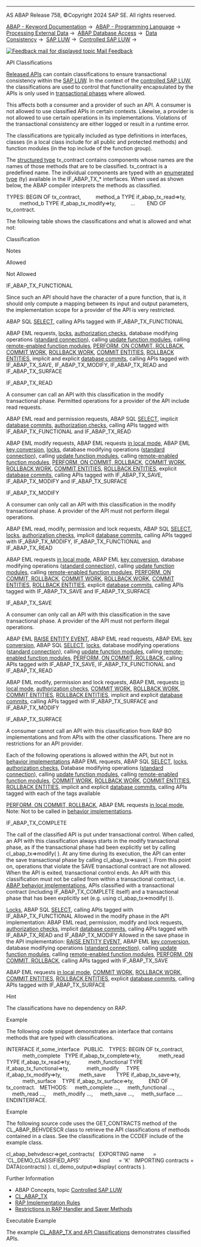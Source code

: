   

* * *

AS ABAP Release 758, ©Copyright 2024 SAP SE. All rights reserved.

[ABAP - Keyword Documentation](https://help.sap.com/doc/abapdocu_758_index_htm/7.58/en-US/abenabap.htm) →  [ABAP - Programming Language](https://help.sap.com/doc/abapdocu_758_index_htm/7.58/en-US/abenabap_reference.htm) →  [Processing External Data](https://help.sap.com/doc/abapdocu_758_index_htm/7.58/en-US/abenabap_language_external_data.htm) →  [ABAP Database Access](https://help.sap.com/doc/abapdocu_758_index_htm/7.58/en-US/abendb_access.htm) →  [Data Consistency](https://help.sap.com/doc/abapdocu_758_index_htm/7.58/en-US/abendata_consistency.htm) →  [SAP LUW](https://help.sap.com/doc/abapdocu_758_index_htm/7.58/en-US/abensap_luw.htm) →  [Controlled SAP LUW](https://help.sap.com/doc/abapdocu_758_index_htm/7.58/en-US/abencontrolling_sap_luw.htm) → 

 [![](Mail.gif?object=Mail.gif "Feedback mail for displayed topic") Mail Feedback](mailto:f1_help@sap.com?subject=Feedback%20on%20ABAP%20Documentation&body=Document:%20API%20Classifications%2C%20ABAPAPI_CLASSIFICATION%2C%20758%0D%0A%0D%0AError:%0D%0A%0D%0A%0D%0A%0D%0ASuggestion%20for%20improvement:)

API Classifications

[Released APIs](https://help.sap.com/doc/abapdocu_758_index_htm/7.58/en-US/abenreleased_api_glosry.htm "Glossary Entry") can contain classifications to ensure transactional consistency within the [SAP LUW](https://help.sap.com/doc/abapdocu_758_index_htm/7.58/en-US/abensap_luw_glosry.htm "Glossary Entry"). In the context of the [controlled SAP LUW](https://help.sap.com/doc/abapdocu_758_index_htm/7.58/en-US/abencontrolled_sap_luw_glosry.htm "Glossary Entry"), the classifications are used to control that functionality encapsulated by the APIs is only used in [transactional phases](https://help.sap.com/doc/abapdocu_758_index_htm/7.58/en-US/abentr_phase_glosry.htm "Glossary Entry") where allowed.

This affects both a consumer and a provider of such an API. A consumer is not allowed to use classified APIs in certain contexts. Likewise, a provider is not allowed to use certain operations in its implementations. Violations of the transactional consistency are either logged or result in a runtime error.

The classifications are typically included as type definitions in interfaces, classes (in a local class include for all public and protected methods) and function modules (in the top include of the function group).

The [structured type](https://help.sap.com/doc/abapdocu_758_index_htm/7.58/en-US/abenstructured_type_glosry.htm "Glossary Entry") tx\_contract contains components whose names are the names of those methods that are to be classified. tx\_contract is a predefined name. The individual components are typed with an [enumerated type](https://help.sap.com/doc/abapdocu_758_index_htm/7.58/en-US/abenenumerated_type_glosry.htm "Glossary Entry") (ty) available in the IF\_ABAP\_TX\_\* interfaces. When used as shown below, the ABAP compiler interprets the methods as classified.

TYPES: BEGIN OF tx\_contract,
         method\_a TYPE if\_abap\_tx\_read=>ty,
         method\_b TYPE if\_abap\_tx\_modify=>ty,
         ...
       END OF tx\_contract.

The following table shows the classifications and what is allowed and what not:

Classification

Notes

Allowed

Not Allowed

IF\_ABAP\_TX\_FUNCTIONAL

Since such an API should have the character of a pure function, that is, it should only compute a mapping between its input and output parameters, the implementation scope for a provider of the API is very restricted.

ABAP SQL [SELECT](https://help.sap.com/doc/abapdocu_758_index_htm/7.58/en-US/abapselect.htm),
calling APIs tagged with IF\_ABAP\_TX\_FUNCTIONAL

ABAP EML requests,
[locks](https://help.sap.com/doc/abapdocu_758_index_htm/7.58/en-US/abenlock_glosry.htm "Glossary Entry"),
[authorization checks](https://help.sap.com/doc/abapdocu_758_index_htm/7.58/en-US/abenauthorization_check_glosry.htm "Glossary Entry"),
database modifying operations ([standard connection](https://help.sap.com/doc/abapdocu_758_index_htm/7.58/en-US/abenstandard_db_connection_glosry.htm "Glossary Entry")),
calling [update function modules](https://help.sap.com/doc/abapdocu_758_index_htm/7.58/en-US/abenupdate_function_module_glosry.htm "Glossary Entry"),
calling [remote-enabled function modules](https://help.sap.com/doc/abapdocu_758_index_htm/7.58/en-US/abenremote_enabled_fm_glosry.htm "Glossary Entry"),
[PERFORM, ON COMMIT, ROLLBACK](https://help.sap.com/doc/abapdocu_758_index_htm/7.58/en-US/abapperform_on_commit.htm),
[COMMIT WORK](https://help.sap.com/doc/abapdocu_758_index_htm/7.58/en-US/abapcommit.htm), [ROLLBACK WORK](https://help.sap.com/doc/abapdocu_758_index_htm/7.58/en-US/abaprollback.htm), [COMMIT ENTITIES](https://help.sap.com/doc/abapdocu_758_index_htm/7.58/en-US/abapcommit_entities.htm), [ROLLBACK ENTITIES](https://help.sap.com/doc/abapdocu_758_index_htm/7.58/en-US/abaprollback_entities.htm),
implicit and explicit [database commits](https://help.sap.com/doc/abapdocu_758_index_htm/7.58/en-US/abendatabase_commit_glosry.htm "Glossary Entry"),
calling APIs tagged with IF\_ABAP\_TX\_SAVE, IF\_ABAP\_TX\_MODIFY, IF\_ABAP\_TX\_READ and IF\_ABAP\_TX\_SURFACE

IF\_ABAP\_TX\_READ

A consumer can call an API with this classification in the modify transactional phase. Permitted operations for a provider of the API include read requests.

ABAP EML read and permission requests,
ABAP SQL [SELECT](https://help.sap.com/doc/abapdocu_758_index_htm/7.58/en-US/abapselect.htm),
implicit [database commits](https://help.sap.com/doc/abapdocu_758_index_htm/7.58/en-US/abendatabase_commit_glosry.htm "Glossary Entry"),
[authorization checks](https://help.sap.com/doc/abapdocu_758_index_htm/7.58/en-US/abenauthorization_check_glosry.htm "Glossary Entry"),
calling APIs tagged with IF\_ABAP\_TX\_FUNCTIONAL and IF\_ABAP\_TX\_READ

ABAP EML modify requests,
ABAP EML requests [in local mode](https://help.sap.com/doc/abapdocu_758_index_htm/7.58/en-US/abapin_local_mode.htm),
ABAP EML [key conversion](https://help.sap.com/doc/abapdocu_758_index_htm/7.58/en-US/abapconvert_key.htm),
[locks](https://help.sap.com/doc/abapdocu_758_index_htm/7.58/en-US/abenlock_glosry.htm "Glossary Entry"),
database modifying operations ([standard connection](https://help.sap.com/doc/abapdocu_758_index_htm/7.58/en-US/abenstandard_db_connection_glosry.htm "Glossary Entry")),
calling [update function modules](https://help.sap.com/doc/abapdocu_758_index_htm/7.58/en-US/abenupdate_function_module_glosry.htm "Glossary Entry"),
calling [remote-enabled function modules](https://help.sap.com/doc/abapdocu_758_index_htm/7.58/en-US/abenremote_enabled_fm_glosry.htm "Glossary Entry"),
[PERFORM, ON COMMIT, ROLLBACK](https://help.sap.com/doc/abapdocu_758_index_htm/7.58/en-US/abapperform_on_commit.htm),
[COMMIT WORK](https://help.sap.com/doc/abapdocu_758_index_htm/7.58/en-US/abapcommit.htm), [ROLLBACK WORK](https://help.sap.com/doc/abapdocu_758_index_htm/7.58/en-US/abaprollback.htm), [COMMIT ENTITIES](https://help.sap.com/doc/abapdocu_758_index_htm/7.58/en-US/abapcommit_entities.htm), [ROLLBACK ENTITIES](https://help.sap.com/doc/abapdocu_758_index_htm/7.58/en-US/abaprollback_entities.htm),
explicit [database commits](https://help.sap.com/doc/abapdocu_758_index_htm/7.58/en-US/abendatabase_commit_glosry.htm "Glossary Entry"),
calling APIs tagged with IF\_ABAP\_TX\_SAVE, IF\_ABAP\_TX\_MODIFY and IF\_ABAP\_TX\_SURFACE

IF\_ABAP\_TX\_MODIFY

A consumer can only call an API with this classification in the modify transactional phase. A provider of the API must not perform illegal operations.

ABAP EML read, modify, permission and lock requests,
ABAP SQL [SELECT](https://help.sap.com/doc/abapdocu_758_index_htm/7.58/en-US/abapselect.htm), [locks](https://help.sap.com/doc/abapdocu_758_index_htm/7.58/en-US/abenlock_glosry.htm "Glossary Entry"),
[authorization checks](https://help.sap.com/doc/abapdocu_758_index_htm/7.58/en-US/abenauthorization_check_glosry.htm "Glossary Entry"),
implicit [database commits](https://help.sap.com/doc/abapdocu_758_index_htm/7.58/en-US/abendatabase_commit_glosry.htm "Glossary Entry"),
calling APIs tagged with IF\_ABAP\_TX\_MODIFY, IF\_ABAP\_TX\_FUNCTIONAL and IF\_ABAP\_TX\_READ

ABAP EML requests [in local mode](https://help.sap.com/doc/abapdocu_758_index_htm/7.58/en-US/abapin_local_mode.htm),
ABAP EML [key conversion](https://help.sap.com/doc/abapdocu_758_index_htm/7.58/en-US/abapconvert_key.htm),
database modifying operations ([standard connection](https://help.sap.com/doc/abapdocu_758_index_htm/7.58/en-US/abenstandard_db_connection_glosry.htm "Glossary Entry")),
calling [update function modules](https://help.sap.com/doc/abapdocu_758_index_htm/7.58/en-US/abenupdate_function_module_glosry.htm "Glossary Entry"),
calling [remote-enabled function modules](https://help.sap.com/doc/abapdocu_758_index_htm/7.58/en-US/abenremote_enabled_fm_glosry.htm "Glossary Entry"),
[PERFORM, ON COMMIT, ROLLBACK](https://help.sap.com/doc/abapdocu_758_index_htm/7.58/en-US/abapperform_on_commit.htm),
[COMMIT WORK](https://help.sap.com/doc/abapdocu_758_index_htm/7.58/en-US/abapcommit.htm), [ROLLBACK WORK](https://help.sap.com/doc/abapdocu_758_index_htm/7.58/en-US/abaprollback.htm), [COMMIT ENTITIES](https://help.sap.com/doc/abapdocu_758_index_htm/7.58/en-US/abapcommit_entities.htm), [ROLLBACK ENTITIES](https://help.sap.com/doc/abapdocu_758_index_htm/7.58/en-US/abaprollback_entities.htm),
explicit [database commits](https://help.sap.com/doc/abapdocu_758_index_htm/7.58/en-US/abendatabase_commit_glosry.htm "Glossary Entry"),
calling APIs tagged with IF\_ABAP\_TX\_SAVE and IF\_ABAP\_TX\_SURFACE

IF\_ABAP\_TX\_SAVE

A consumer can only call an API with this classification in the save transactional phase. A provider of the API must not perform illegal operations.

ABAP EML [RAISE ENTITY EVENT](https://help.sap.com/doc/abapdocu_758_index_htm/7.58/en-US/abapraise_entity_event.htm),
ABAP EML read requests,
ABAP EML [key conversion](https://help.sap.com/doc/abapdocu_758_index_htm/7.58/en-US/abapconvert_key.htm),
ABAP SQL [SELECT](https://help.sap.com/doc/abapdocu_758_index_htm/7.58/en-US/abapselect.htm),
[locks](https://help.sap.com/doc/abapdocu_758_index_htm/7.58/en-US/abenlock_glosry.htm "Glossary Entry"),
database modifying operations ([standard connection](https://help.sap.com/doc/abapdocu_758_index_htm/7.58/en-US/abenstandard_db_connection_glosry.htm "Glossary Entry")),
calling [update function modules](https://help.sap.com/doc/abapdocu_758_index_htm/7.58/en-US/abenupdate_function_module_glosry.htm "Glossary Entry"),
calling [remote-enabled function modules](https://help.sap.com/doc/abapdocu_758_index_htm/7.58/en-US/abenremote_enabled_fm_glosry.htm "Glossary Entry"),
[PERFORM, ON COMMIT, ROLLBACK](https://help.sap.com/doc/abapdocu_758_index_htm/7.58/en-US/abapperform_on_commit.htm),
calling APIs tagged with IF\_ABAP\_TX\_SAVE, IF\_ABAP\_TX\_FUNCTIONAL and IF\_ABAP\_TX\_READ

ABAP EML modify, permission and lock requests,
ABAP EML requests [in local mode](https://help.sap.com/doc/abapdocu_758_index_htm/7.58/en-US/abapin_local_mode.htm),
[authorization checks](https://help.sap.com/doc/abapdocu_758_index_htm/7.58/en-US/abenauthorization_check_glosry.htm "Glossary Entry"),
[COMMIT WORK](https://help.sap.com/doc/abapdocu_758_index_htm/7.58/en-US/abapcommit.htm), [ROLLBACK WORK](https://help.sap.com/doc/abapdocu_758_index_htm/7.58/en-US/abaprollback.htm), [COMMIT ENTITIES](https://help.sap.com/doc/abapdocu_758_index_htm/7.58/en-US/abapcommit_entities.htm), [ROLLBACK ENTITIES](https://help.sap.com/doc/abapdocu_758_index_htm/7.58/en-US/abaprollback_entities.htm),
implicit and explicit [database commits](https://help.sap.com/doc/abapdocu_758_index_htm/7.58/en-US/abendatabase_commit_glosry.htm "Glossary Entry"),
calling APIs tagged with IF\_ABAP\_TX\_SURFACE and IF\_ABAP\_TX\_MODIFY

IF\_ABAP\_TX\_SURFACE

A consumer cannot call an API with this classification from RAP BO implementations and from APIs with the other classifications. There are no restrictions for an API provider.

Each of the following operations is allowed within the API, but not in [behavior implementations](https://help.sap.com/doc/abapdocu_758_index_htm/7.58/en-US/abenbehavior_implement_glosry.htm "Glossary Entry")
ABAP EML requests,
ABAP SQL [SELECT](https://help.sap.com/doc/abapdocu_758_index_htm/7.58/en-US/abapselect.htm),
[locks](https://help.sap.com/doc/abapdocu_758_index_htm/7.58/en-US/abenlock_glosry.htm "Glossary Entry"),
[authorization checks](https://help.sap.com/doc/abapdocu_758_index_htm/7.58/en-US/abenauthorization_check_glosry.htm "Glossary Entry"),
Database modifying operations ([standard connection](https://help.sap.com/doc/abapdocu_758_index_htm/7.58/en-US/abenstandard_db_connection_glosry.htm "Glossary Entry")),
calling [update function modules](https://help.sap.com/doc/abapdocu_758_index_htm/7.58/en-US/abenupdate_function_module_glosry.htm "Glossary Entry"),
calling [remote-enabled function modules](https://help.sap.com/doc/abapdocu_758_index_htm/7.58/en-US/abenremote_enabled_fm_glosry.htm "Glossary Entry"),
[COMMIT WORK](https://help.sap.com/doc/abapdocu_758_index_htm/7.58/en-US/abapcommit.htm), [ROLLBACK WORK](https://help.sap.com/doc/abapdocu_758_index_htm/7.58/en-US/abaprollback.htm), [COMMIT ENTITIES](https://help.sap.com/doc/abapdocu_758_index_htm/7.58/en-US/abapcommit_entities.htm), [ROLLBACK ENTITIES](https://help.sap.com/doc/abapdocu_758_index_htm/7.58/en-US/abaprollback_entities.htm),
implicit and explicit [database commits](https://help.sap.com/doc/abapdocu_758_index_htm/7.58/en-US/abendatabase_commit_glosry.htm "Glossary Entry"),
calling APIs tagged with each of the tags available

[PERFORM, ON COMMIT, ROLLBACK](https://help.sap.com/doc/abapdocu_758_index_htm/7.58/en-US/abapperform_on_commit.htm),
ABAP EML requests [in local mode](https://help.sap.com/doc/abapdocu_758_index_htm/7.58/en-US/abapin_local_mode.htm),
Note: Not to be called in [behavior implementations](https://help.sap.com/doc/abapdocu_758_index_htm/7.58/en-US/abenbehavior_implement_glosry.htm "Glossary Entry").

IF\_ABAP\_TX\_COMPLETE

The call of the classified API is put under transactional control. When called, an API with this classification always starts in the modify transactional phase, as if the transactional phase had been explicitly set by calling cl\_abap\_tx=>modify( ). At any time during its execution, the API can enter the save transactional phase by calling cl\_abap\_tx=>save( ). From this point on, operations that violate the SAVE transactional contract are not allowed. When the API is exited, transactional control ends. An API with this classification must not be called from within a transactional contract, i.e. [ABAP behavior implementations](https://help.sap.com/doc/abapdocu_758_index_htm/7.58/en-US/abenbehavior_implement_glosry.htm "Glossary Entry"), APIs classified with a transactional contract (including IF\_ABAP\_TX\_COMPLETE itself) and a transactional phase that has been explicitly set (e.g. using cl\_abap\_tx=>modify( )).

[Locks](https://help.sap.com/doc/abapdocu_758_index_htm/7.58/en-US/abenlock_glosry.htm "Glossary Entry"),
ABAP SQL [SELECT](https://help.sap.com/doc/abapdocu_758_index_htm/7.58/en-US/abapselect.htm),
calling APIs tagged with IF\_ABAP\_TX\_FUNCTIONAL
Allowed in the modify phase in the API implementation:
ABAP EML read, permission, modify and lock requests,
[authorization checks](https://help.sap.com/doc/abapdocu_758_index_htm/7.58/en-US/abenauthorization_check_glosry.htm "Glossary Entry"),
implicit [database commits](https://help.sap.com/doc/abapdocu_758_index_htm/7.58/en-US/abendatabase_commit_glosry.htm "Glossary Entry"),
calling APIs tagged with IF\_ABAP\_TX\_READ and IF\_ABAP\_TX\_MODIFY
Allowed in the save phase in the API implementation:
[RAISE ENTITY EVENT](https://help.sap.com/doc/abapdocu_758_index_htm/7.58/en-US/abapraise_entity_event.htm),
ABAP EML [key conversion](https://help.sap.com/doc/abapdocu_758_index_htm/7.58/en-US/abapconvert_key.htm),
database modifying operations ([standard connection](https://help.sap.com/doc/abapdocu_758_index_htm/7.58/en-US/abenstandard_db_connection_glosry.htm "Glossary Entry")),
calling [update function modules](https://help.sap.com/doc/abapdocu_758_index_htm/7.58/en-US/abenupdate_function_module_glosry.htm "Glossary Entry"),
calling [remote-enabled function modules](https://help.sap.com/doc/abapdocu_758_index_htm/7.58/en-US/abenremote_enabled_fm_glosry.htm "Glossary Entry"),
[PERFORM, ON COMMIT, ROLLBACK](https://help.sap.com/doc/abapdocu_758_index_htm/7.58/en-US/abapperform_on_commit.htm),
calling APIs tagged with IF\_ABAP\_TX\_SAVE

ABAP EML requests [in local mode](https://help.sap.com/doc/abapdocu_758_index_htm/7.58/en-US/abapin_local_mode.htm),
[COMMIT WORK](https://help.sap.com/doc/abapdocu_758_index_htm/7.58/en-US/abapcommit.htm), [ROLLBACK WORK](https://help.sap.com/doc/abapdocu_758_index_htm/7.58/en-US/abaprollback.htm), [COMMIT ENTITIES](https://help.sap.com/doc/abapdocu_758_index_htm/7.58/en-US/abapcommit_entities.htm), [ROLLBACK ENTITIES](https://help.sap.com/doc/abapdocu_758_index_htm/7.58/en-US/abaprollback_entities.htm),
explicit [database commits](https://help.sap.com/doc/abapdocu_758_index_htm/7.58/en-US/abendatabase_commit_glosry.htm "Glossary Entry"),
calling APIs tagged with IF\_ABAP\_TX\_SURFACE

Hint

The classifications have no dependency on RAP.

Example

The following code snippet demonstrates an interface that contains methods that are typed with classifications.

INTERFACE if\_some\_interface
  PUBLIC.
  TYPES: BEGIN OF tx\_contract,
           meth\_complete   TYPE if\_abap\_tx\_complete=>ty,
           meth\_read       TYPE if\_abap\_tx\_read=>ty,
           meth\_functional TYPE if\_abap\_tx\_functional=>ty,
           meth\_modify     TYPE if\_abap\_tx\_modify=>ty,
           meth\_save       TYPE if\_abap\_tx\_save=>ty,
           meth\_surface    TYPE if\_abap\_tx\_surface=>ty,
         END OF tx\_contract.
  METHODS:
    meth\_complete ...,
    meth\_functional ...,
    meth\_read ...,
    meth\_modify ...,
    meth\_save ...,
    meth\_surface ....
ENDINTERFACE.

Example

The following source code uses the GET\_CONTRACTS method of the CL\_ABAP\_BEHVDESCR class to retrieve the API classifications of methods contained in a class. See the classifications in the CCDEF include of the example class.

cl\_abap\_behvdescr=>get\_contracts(
  EXPORTING name      = 'CL\_DEMO\_CLASSIFIED\_APIS'
            kind      = 'K'
  IMPORTING contracts = DATA(contracts) ).
cl\_demo\_output=>display( contracts ).

Further Information

-   ABAP Concepts, topic [Controlled SAP LUW](https://help.sap.com/docs/ABAP_Cloud/f2961be2bd3d403585563277e65d108f/80fe04141e30456c80cc90c5cc838e94?version=sap_cross_product_abap)
-   [CL\_ABAP\_TX](https://help.sap.com/doc/abapdocu_758_index_htm/7.58/en-US/abaprap_cl_abap_tx.htm)
-   [RAP Implementation Rules](https://help.sap.com/doc/abapdocu_758_index_htm/7.58/en-US/abaprap_impl_rules.htm)
-   [Restrictions in RAP Handler and Saver Methods](https://help.sap.com/doc/abapdocu_758_index_htm/7.58/en-US/abapinvalid_stmts_in_rap_methods.htm)

Executable Example

The example [CL\_ABAP\_TX and API Classifications](https://help.sap.com/doc/abapdocu_758_index_htm/7.58/en-US/abencl_abap_tx_abexa.htm) demonstrates classified APIs.
